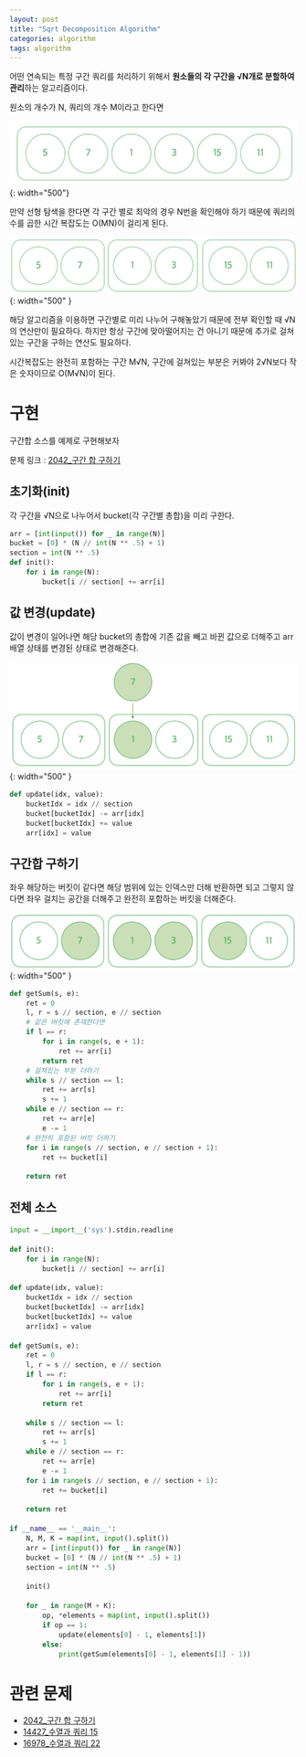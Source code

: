 ```yaml
---
layout: post
title: "Sqrt Decomposition Algorithm"
categories: algorithm
tags: algorithm
---
```


어떤 연속되는 특정 구간 쿼리를 처리하기 위해서 **원소들의 각 구간을 √N개로 분할하여 관리**하는 알고리즘이다.

원소의 개수가 N, 쿼리의 개수 M이라고 한다면

![linear](/assets/postImages/SqrtDecomposition/linear.png){: width="500"}

만약 선형 탐색을 한다면 각 구간 별로 최악의 경우 N번을 확인해야 하기 때문에 쿼리의 수를 곱한 시간 복잡도는 O(MN)이 걸리게 된다.

![sqrt](/assets/postImages/SqrtDecomposition/sqrt.png){: width="500" }

해당 알고리즘을 이용하면 구간별로 미리 나누어 구해놓았기 때문에 전부 확인할 때 √N의 연산만이 필요하다. 하지만 항상 구간에 맞아떨어지는 건 아니기 때문에 추가로 걸쳐있는 구간을 구하는 연산도 필요하다.

시간복잡도는 완전히 포함하는 구간 M√N, 구간에 걸쳐있는 부분은 커봐야 2√N보다 작은 숫자이므로 O(M√N)이 된다. 

# 구현

구간합 소스를 예제로 구현해보자

문제 링크 : [2042_구간 합 구하기](https://www.acmicpc.net/problem/2042)

## 초기화(init)

각 구간을 √N으로 나누어서 bucket(각 구간별 총합)을 미리 구한다. 

``` python
arr = [int(input()) for _ in range(N)]
bucket = [0] * (N // int(N ** .5) + 1)
section = int(N ** .5)
def init():
    for i in range(N):
        bucket[i // section] += arr[i]
```

## 값 변경(update)

값이 변경이 일어나면 해당 bucket의 총합에 기존 값을 빼고 바뀐 값으로 더해주고 arr 배열 상태를 변경된 상태로 변경해준다.

![update](/assets/postImages/SqrtDecomposition/update.png){: width="500" }

``` python
def update(idx, value):
    bucketIdx = idx // section
    bucket[bucketIdx] -= arr[idx]
    bucket[bucketIdx] += value
    arr[idx] = value
```

## 구간합 구하기

좌우 해당하는 버킷이 같다면 해당 범위에 있는 인덱스만 더해 반환하면 되고 그렇지 않다면 좌우 걸치는 공간을 더해주고 완전히 포함하는 버킷을 더해준다.

![getSum](/assets/postImages/SqrtDecomposition/getSum.png){: width="500" }

``` python
def getSum(s, e):
    ret = 0
    l, r = s // section, e // section
    # 같은 버킷에 존재한다면
    if l == r:
        for i in range(s, e + 1):
            ret += arr[i]
        return ret
    # 걸쳐있는 부분 더하기
    while s // section == l:
        ret += arr[s]
        s += 1
    while e // section == r:
        ret += arr[e]
        e -= 1
    # 완전히 포함된 버킷 더하기
    for i in range(s // section, e // section + 1):
        ret += bucket[i]

    return ret
```

## 전체 소스

``` python
input = __import__('sys').stdin.readline

def init():
    for i in range(N):
        bucket[i // section] += arr[i]

def update(idx, value):
    bucketIdx = idx // section
    bucket[bucketIdx] -= arr[idx]
    bucket[bucketIdx] += value
    arr[idx] = value
    
def getSum(s, e):
    ret = 0
    l, r = s // section, e // section
    if l == r:
        for i in range(s, e + 1):
            ret += arr[i]
        return ret

    while s // section == l:
        ret += arr[s]
        s += 1
    while e // section == r:
        ret += arr[e]
        e -= 1
    for i in range(s // section, e // section + 1):
        ret += bucket[i]

    return ret

if __name__ == '__main__':
    N, M, K = map(int, input().split())
    arr = [int(input()) for _ in range(N)]
    bucket = [0] * (N // int(N ** .5) + 1)
    section = int(N ** .5)

    init()

    for _ in range(M + K):
        op, *elements = map(int, input().split())
        if op == 1:
            update(elements[0] - 1, elements[1])
        else:
            print(getSum(elements[0] - 1, elements[1] - 1))
```

# 관련 문제

- [2042_구간 합 구하기](https://www.acmicpc.net/problem/2042)
- [14427_수열과 쿼리 15](https://www.acmicpc.net/problem/14427)
- [16978_수열과 쿼리 22](https://www.acmicpc.net/problem/16978)